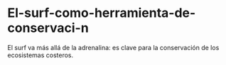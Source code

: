 # El-surf-como-herramienta-de-conservaci-n
El surf va más allá de la adrenalina: es clave para la conservación de los ecosistemas costeros.

